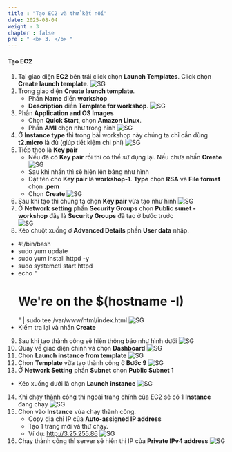 ```yaml
---
title : "Tạo EC2 và thử kết nối" 
date: 2025-08-04 
weight : 3
chapter : false
pre : " <b> 3. </b> "
---
```


#### Tạo EC2

1. Tại giao diện **EC2** bên trái click chọn **Launch Templates**. Click chọn **Create launch template**.
![SG](/images/3-EC2/2.png)
2. Trong giao diện **Create launch template**.
    + Phần **Name** điền **workshop**
    + **Description** điền **Template for workshop**.
![SG](/images/3-EC2/3.png)
3. Phần **Application and OS Images**
    + Chọn **Quick Start**, chọn **Amazon Linux**.
    + Phần **AMI** chọn như trong hình
![SG](/images/3-EC2/4.png)
4. Ở **Instance type** thì trong bài workshop này chúng ta chỉ cần dùng **t2.micro** là đủ (giúp tiết kiệm chi phí)
![SG](/images/3-EC2/5.png)
5. Tiếp theo là **Key pair**
    + Nếu đã có **Key pair** rồi thì có thể sử dụng lại. Nếu chưa nhấn **Create**
![SG](/images/3-EC2/6.png)
    + Sau khi nhấn thì sẽ hiện lên bảng như hình
    + Đặt tên cho **Key pair** là **workshop-1**. **Type** chọn **RSA** và **File format** chọn **.pem**
    + Chọn **Create**
![SG](/images/3-EC2/7.png)
6. Sau khi tạo thì chúng ta chọn **Key pair** vừa tạo như hình
![SG](/images/3-EC2/8.png)
7. Ở **Network setting** phần **Security Groups** chọn **Public sunet - workshop** đây là **Security Groups** đã tạo ở bước trước   
![SG](/images/3-EC2/9.png)
8. Kéo chuột xuống ở **Advanced Details** phần **User data** nhập.
+ #!/bin/bash
+ sudo yum update
+ sudo yum install httpd -y
+ sudo systemctl start httpd
+ echo "<h1> We're on the $(hostname -I) </h1>" | sudo tee /var/www/html/index.html
![SG](/images/3-EC2/10.png)
+ Kiểm tra lại và nhấn **Create**

9. Sau khi tạo thành công sẽ hiện thông báo như hình dưới
![SG](/images/3-EC2/11.png)
10. Quay về giao diện chính và chọn **Dashboard**
![SG](/images/3-EC2/12.png)
11. Chọn **Launch instance from template**
![SG](/images/3-EC2/13.png)
12. Chọn **Template** vừa tạo thành công ở **Bước 9**
![SG](/images/3-EC2/14.png)
13. Ở **Network Setting** phần **Subnet** chọn **Public Subnet 1**
+ Kéo xuống dưới là chọn **Launch instance**
![SG](/images/3-EC2/15.png)
14. Khi chạy thành công thì ngoài trang chính của EC2 sẽ có 1 **Instance** đang chạy
![SG](/images/3-EC2/17.png)
15. Chọn vào **Instance** vừa chạy thành công.
    + Copy địa chỉ IP của **Auto-assigned IP address**
    + Tạo 1 trang mới và thử chạy.
    + Ví dụ: http://3.25.255.86
![SG](/images/3-EC2/18.png)
16. Chạy thành công thì server sẽ hiển thị IP của **Private IPv4 address**
![SG](/images/3-EC2/19.png)
